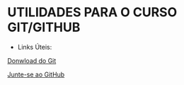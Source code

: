 # UTILIDADES PARA O CURSO GIT/GITHUB

- Links Úteis:

[Donwload do Git](https://git-scm.com/)

[Junte-se ao GitHub](https://github.com/)


